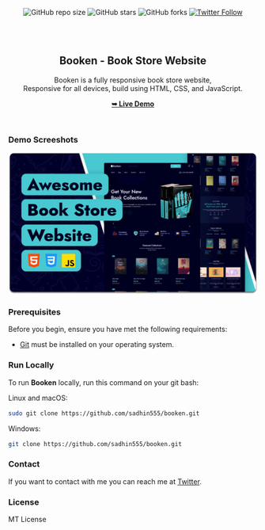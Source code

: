 <div align="center">
  
  ![GitHub repo size](https://img.shields.io/github/repo-size/sadhin555/booken)
  ![GitHub stars](https://img.shields.io/github/stars/sadhin555e/booken?style=social)
  ![GitHub forks](https://img.shields.io/github/forks/sadhin555/booken?style=social)
[![Twitter Follow](https://img.shields.io/twitter/follow/sadhin555?style=social)](https://twitter.com/intent/follow?screen_name=sadhin555_)

  <br />
  <br />

  <h2 align="center">Booken - Book Store Website</h2>

  Booken is a fully responsive book store website, <br />Responsive for all devices, build using HTML, CSS, and JavaScript.

  <a href="https://sadhin555.github.io/booken/"><strong>➥ Live Demo</strong></a>

</div>

<br />

### Demo Screeshots

![Booken Desktop Demo](./readme-images/desktop.png "Desktop Demo")

### Prerequisites

Before you begin, ensure you have met the following requirements:

* [Git](https://git-scm.com/downloads "Download Git") must be installed on your operating system.

### Run Locally

To run **Booken** locally, run this command on your git bash:

Linux and macOS:

```bash
sudo git clone https://github.com/sadhin555/booken.git
```

Windows:

```bash
git clone https://github.com/sadhin555/booken.git
```

### Contact

If you want to contact with me you can reach me at [Twitter](https://www.twitter.com/sadhin555).

### License

MT License

